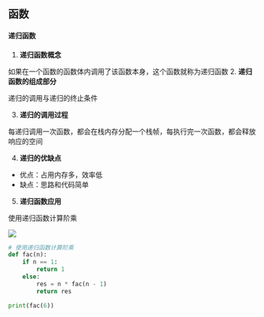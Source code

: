 ## 函数


#### 递归函数
1. **递归函数概念**

  如果在一个函数的函数体内调用了该函数本身，这个函数就称为递归函数
2. __递归函数的组成部分__

  递归的调用与递归的终止条件

3. **递归的调用过程**

  每递归调用一次函数，都会在栈内存分配一个栈帧，每执行完一次函数，都会释放响应的空间

4. **递归的优缺点**

 - 优点：占用内存多，效率低
 - 缺点：思路和代码简单

5. **递归函数应用**

使用递归函数计算阶乘

![](https://kingan-md-img.oss-cn-guangzhou.aliyuncs.com/blog/202305092226002.png)
```py
# 使用递归函数计算阶乘
def fac(n):
    if n == 1:
        return 1
    else:
        res = n * fac(n - 1)
        return res

print(fac(6))
```

